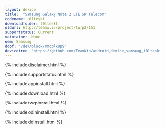 ```yaml
---
layout: device
title:  "Samsung Galaxy Note 2 LTE SK Telecom"
codename: t0lteskt
downloadfolder: t0lteskt
oldurl: http://teamw.in/project/twrp2/151
supportstatus: Current
maintainer: None
oem: Samsung
ddof: "/dev/block/mmcblk0p9"
devicetree: "https://github.com/TeamWin/android_device_samsung_t0lteskt"
---
```


{% include disclaimer.html %}

{% include supportstatus.html %}

{% include appinstall.html %}

{% include download.html %}

{% include twrpinstall.html %}

{% include odininstall.html %}

{% include ddinstall.html %}
